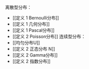 离散型分布：
* [[定义 1 Bernoulli分布]]
* [[定义 1 几何分布]]
* [[定义 1 Pascal分布]]
* [[定义 2 Poisson分布]]
连续型分布：
* [[均匀分布U]]
* [[定义 2 正态分布 N]]
* [[定义 2 Gamma分布]]
* [[定义 2 指数分布]]